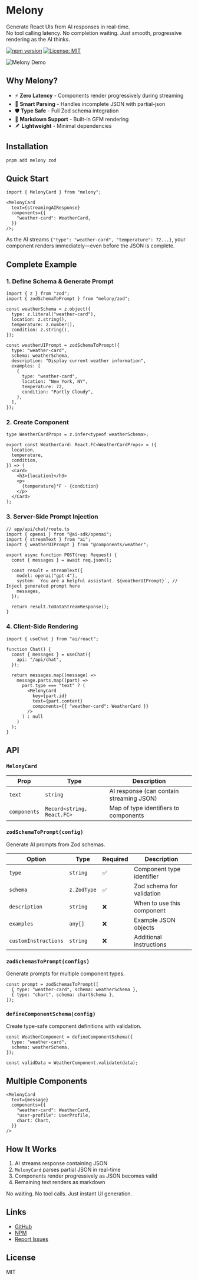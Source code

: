 # Melony

Generate React UIs from AI responses in real-time.  
No tool calling latency. No completion waiting. Just smooth, progressive rendering as the AI thinks.

[![npm version](https://img.shields.io/npm/v/melony.svg)](https://www.npmjs.com/package/melony)
[![License: MIT](https://img.shields.io/badge/License-MIT-yellow.svg)](https://opensource.org/licenses/MIT)

![Melony Demo](screen-chart.gif)

## Why Melony?

- ⚡ **Zero Latency** - Components render progressively during streaming
- 🎯 **Smart Parsing** - Handles incomplete JSON with partial-json
- 🛡️ **Type Safe** - Full Zod schema integration
- 📝 **Markdown Support** - Built-in GFM rendering
- 🪶 **Lightweight** - Minimal dependencies

## Installation

```bash
pnpm add melony zod
```

## Quick Start

```tsx
import { MelonyCard } from "melony";

<MelonyCard
  text={streamingAIResponse}
  components={{
    "weather-card": WeatherCard,
  }}
/>;
```

As the AI streams `{"type": "weather-card", "temperature": 72...}`, your component renders immediately—even before the JSON is complete.

## Complete Example

### 1. Define Schema & Generate Prompt

```tsx
import { z } from "zod";
import { zodSchemaToPrompt } from "melony/zod";

const weatherSchema = z.object({
  type: z.literal("weather-card"),
  location: z.string(),
  temperature: z.number(),
  condition: z.string(),
});

const weatherUIPrompt = zodSchemaToPrompt({
  type: "weather-card",
  schema: weatherSchema,
  description: "Display current weather information",
  examples: [
    {
      type: "weather-card",
      location: "New York, NY",
      temperature: 72,
      condition: "Partly Cloudy",
    },
  ],
});
```

### 2. Create Component

```tsx
type WeatherCardProps = z.infer<typeof weatherSchema>;

export const WeatherCard: React.FC<WeatherCardProps> = ({
  location,
  temperature,
  condition,
}) => (
  <Card>
    <h3>{location}</h3>
    <p>
      {temperature}°F - {condition}
    </p>
  </Card>
);
```

### 3. Server-Side Prompt Injection

```tsx
// app/api/chat/route.ts
import { openai } from "@ai-sdk/openai";
import { streamText } from "ai";
import { weatherUIPrompt } from "@components/weather";

export async function POST(req: Request) {
  const { messages } = await req.json();

  const result = streamText({
    model: openai("gpt-4"),
    system: `You are a helpful assistant. ${weatherUIPrompt}`, // Inject generated prompt here
    messages,
  });

  return result.toDataStreamResponse();
}
```

### 4. Client-Side Rendering

```tsx
import { useChat } from "ai/react";

function Chat() {
  const { messages } = useChat({
    api: "/api/chat",
  });

  return messages.map((message) =>
    message.parts.map((part) =>
      part.type === "text" ? (
        <MelonyCard
          key={part.id}
          text={part.content}
          components={{ "weather-card": WeatherCard }}
        />
      ) : null
    )
  );
}
```

## API

### `MelonyCard`

| Prop         | Type                       | Description                              |
| ------------ | -------------------------- | ---------------------------------------- |
| `text`       | `string`                   | AI response (can contain streaming JSON) |
| `components` | `Record<string, React.FC>` | Map of type identifiers to components    |

### `zodSchemaToPrompt(config)`

Generate AI prompts from Zod schemas.

| Option               | Type        | Required | Description                |
| -------------------- | ----------- | -------- | -------------------------- |
| `type`               | `string`    | ✅       | Component type identifier  |
| `schema`             | `z.ZodType` | ✅       | Zod schema for validation  |
| `description`        | `string`    | ❌       | When to use this component |
| `examples`           | `any[]`     | ❌       | Example JSON objects       |
| `customInstructions` | `string`    | ❌       | Additional instructions    |

### `zodSchemasToPrompt(configs)`

Generate prompts for multiple component types.

```tsx
const prompt = zodSchemasToPrompt([
  { type: "weather-card", schema: weatherSchema },
  { type: "chart", schema: chartSchema },
]);
```

### `defineComponentSchema(config)`

Create type-safe component definitions with validation.

```tsx
const WeatherComponent = defineComponentSchema({
  type: "weather-card",
  schema: weatherSchema,
});

const validData = WeatherComponent.validate(data);
```

## Multiple Components

```tsx
<MelonyCard
  text={message}
  components={{
    "weather-card": WeatherCard,
    "user-profile": UserProfile,
    chart: Chart,
  }}
/>
```

## How It Works

1. AI streams response containing JSON
2. `MelonyCard` parses partial JSON in real-time
3. Components render progressively as JSON becomes valid
4. Remaining text renders as markdown

No waiting. No tool calls. Just instant UI generation.

## Links

- [GitHub](https://github.com/ddaras/melony)
- [NPM](https://www.npmjs.com/package/melony)
- [Report Issues](https://github.com/ddaras/melony/issues)

## License

MIT
